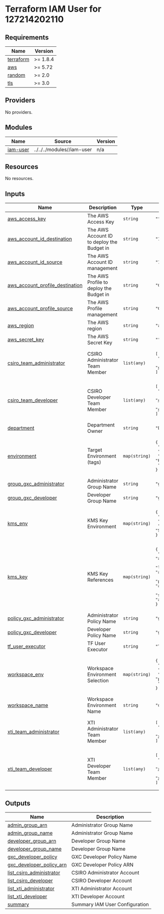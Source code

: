 # Terraform IAM User for 127214202110

<!-- BEGIN_TF_DOCS -->
## Requirements

| Name | Version |
|------|---------|
| <a name="requirement_terraform"></a> [terraform](#requirement\_terraform) | >= 1.8.4 |
| <a name="requirement_aws"></a> [aws](#requirement\_aws) | >= 5.72 |
| <a name="requirement_random"></a> [random](#requirement\_random) | >= 2.0 |
| <a name="requirement_tls"></a> [tls](#requirement\_tls) | >= 3.0 |

## Providers

No providers.

## Modules

| Name | Source | Version |
|------|--------|---------|
| <a name="module_iam-user"></a> [iam-user](#module\_iam-user) | ../../../modules//iam-user | n/a |

## Resources

No resources.

## Inputs

| Name | Description | Type | Default | Required |
|------|-------------|------|---------|:--------:|
| <a name="input_aws_access_key"></a> [aws\_access\_key](#input\_aws\_access\_key) | The AWS Access Key | `string` | `""` | no |
| <a name="input_aws_account_id_destination"></a> [aws\_account\_id\_destination](#input\_aws\_account\_id\_destination) | The AWS Account ID to deploy the Budget in | `string` | `"127214202110"` | no |
| <a name="input_aws_account_id_source"></a> [aws\_account\_id\_source](#input\_aws\_account\_id\_source) | The AWS Account ID management | `string` | `"127214202110"` | no |
| <a name="input_aws_account_profile_destination"></a> [aws\_account\_profile\_destination](#input\_aws\_account\_profile\_destination) | The AWS Profile to deploy the Budget in | `string` | `"GXC-TF-User-Executor-HUB02-UAT"` | no |
| <a name="input_aws_account_profile_source"></a> [aws\_account\_profile\_source](#input\_aws\_account\_profile\_source) | The AWS Profile management | `string` | `"GXC-TF-User-Executor-HUB02-UAT"` | no |
| <a name="input_aws_region"></a> [aws\_region](#input\_aws\_region) | The AWS region | `string` | `"ap-southeast-3"` | no |
| <a name="input_aws_secret_key"></a> [aws\_secret\_key](#input\_aws\_secret\_key) | The AWS Secret Key | `string` | `""` | no |
| <a name="input_csiro_team_administrator"></a> [csiro\_team\_administrator](#input\_csiro\_team\_administrator) | CSIRO Administrator Team Member | `list(any)` | <pre>[<br/>  "csiro.admin01@csiro.au",<br/>  "csiro.admin02@csiro.au"<br/>]</pre> | no |
| <a name="input_csiro_team_developer"></a> [csiro\_team\_developer](#input\_csiro\_team\_developer) | CSIRO Developer Team Member | `list(any)` | <pre>[<br/>  "csiro.developer01@csiro.au",<br/>  "csiro.developer02@csiro.au",<br/>  "csiro.developer03@csiro.au"<br/>]</pre> | no |
| <a name="input_department"></a> [department](#input\_department) | Department Owner | `string` | `"DEVOPS"` | no |
| <a name="input_environment"></a> [environment](#input\_environment) | Target Environment (tags) | `map(string)` | <pre>{<br/>  "default": "DEF",<br/>  "lab": "RND",<br/>  "prod": "PROD",<br/>  "staging": "STG"<br/>}</pre> | no |
| <a name="input_group_gxc_administrator"></a> [group\_gxc\_administrator](#input\_group\_gxc\_administrator) | Administrator Group Name | `string` | `"gxc-administrator"` | no |
| <a name="input_group_gxc_developer"></a> [group\_gxc\_developer](#input\_group\_gxc\_developer) | Developer Group Name | `string` | `"gxc-developer"` | no |
| <a name="input_kms_env"></a> [kms\_env](#input\_kms\_env) | KMS Key Environment | `map(string)` | <pre>{<br/>  "lab": "RnD",<br/>  "prod": "Production",<br/>  "staging": "Staging"<br/>}</pre> | no |
| <a name="input_kms_key"></a> [kms\_key](#input\_kms\_key) | KMS Key References | `map(string)` | <pre>{<br/>  "default": "arn:aws:kms:ap-southeast-3:127214202110:key/HASH_KEY_NUMBER",<br/>  "lab": "arn:aws:kms:ap-southeast-3:127214202110:key/HASH_KEY_NUMBER",<br/>  "prod": "arn:aws:kms:ap-southeast-3:127214202110:key/HASH_KEY_NUMBER",<br/>  "staging": "arn:aws:kms:ap-southeast-3:127214202110:key/HASH_KEY_NUMBER"<br/>}</pre> | no |
| <a name="input_policy_gxc_administrator"></a> [policy\_gxc\_administrator](#input\_policy\_gxc\_administrator) | Administrator Policy Name | `string` | `"gxc-administrator-policy"` | no |
| <a name="input_policy_gxc_developer"></a> [policy\_gxc\_developer](#input\_policy\_gxc\_developer) | Developer Policy Name | `string` | `"gxc-developer-policy"` | no |
| <a name="input_tf_user_executor"></a> [tf\_user\_executor](#input\_tf\_user\_executor) | TF User Executor | `string` | `"TF-User-Executor-127214202110"` | no |
| <a name="input_workspace_env"></a> [workspace\_env](#input\_workspace\_env) | Workspace Environment Selection | `map(string)` | <pre>{<br/>  "default": "default",<br/>  "lab": "rnd",<br/>  "prod": "prod",<br/>  "staging": "staging"<br/>}</pre> | no |
| <a name="input_workspace_name"></a> [workspace\_name](#input\_workspace\_name) | Workspace Environment Name | `string` | `"default"` | no |
| <a name="input_xti_team_administrator"></a> [xti\_team\_administrator](#input\_xti\_team\_administrator) | XTI Administrator Team Member | `list(any)` | <pre>[<br/>  "xti.admin01@xapiens.id",<br/>  "xti.admin02@xapiens.id"<br/>]</pre> | no |
| <a name="input_xti_team_developer"></a> [xti\_team\_developer](#input\_xti\_team\_developer) | XTI Developer Team Member | `list(any)` | <pre>[<br/>  "xti.developer01@xapiens.id",<br/>  "xti.developer02@xapiens.id",<br/>  "xti.developer03@xapiens.id"<br/>]</pre> | no |

## Outputs

| Name | Description |
|------|-------------|
| <a name="output_admin_group_arn"></a> [admin\_group\_arn](#output\_admin\_group\_arn) | Administrator Group Name |
| <a name="output_admin_group_name"></a> [admin\_group\_name](#output\_admin\_group\_name) | Administrator Group Name |
| <a name="output_developer_group_arn"></a> [developer\_group\_arn](#output\_developer\_group\_arn) | Developer Group Name |
| <a name="output_developer_group_name"></a> [developer\_group\_name](#output\_developer\_group\_name) | Developer Group Name |
| <a name="output_gxc_developer_policy"></a> [gxc\_developer\_policy](#output\_gxc\_developer\_policy) | GXC Developer Policy Name |
| <a name="output_gxc_developer_policy_arn"></a> [gxc\_developer\_policy\_arn](#output\_gxc\_developer\_policy\_arn) | GXC Developer Policy ARN |
| <a name="output_list_csiro_administrator"></a> [list\_csiro\_administrator](#output\_list\_csiro\_administrator) | CSIRO Administrator Account |
| <a name="output_list_csiro_developer"></a> [list\_csiro\_developer](#output\_list\_csiro\_developer) | CSIRO Developer Account |
| <a name="output_list_xti_administrator"></a> [list\_xti\_administrator](#output\_list\_xti\_administrator) | XTI Administrator Account |
| <a name="output_list_xti_developer"></a> [list\_xti\_developer](#output\_list\_xti\_developer) | XTI Developer Account |
| <a name="output_summary"></a> [summary](#output\_summary) | Summary IAM User Configuration |
<!-- END_TF_DOCS -->